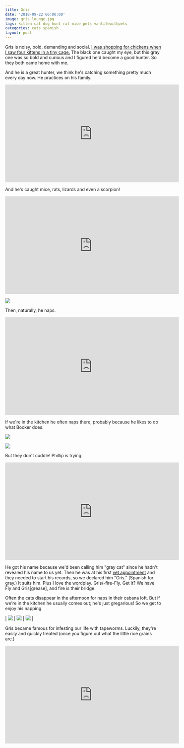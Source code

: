 ```yaml
---
title: Gris
date: '2018-09-22 06:00:00'
image: gris_lounge.jpg
tags: kitten cat dog hunt rat mice pets vanlifewithpets
categories: cats spanish
layout: post
---
```


Gris is noisy, bold, demanding and social.  [I was shopping for chickens when I saw four kittens in a tiny cage.](https://reverdecer.annalisagross.com/2018/06/23/ven-gatita-y-gatita/) The black one caught my eye, but this gray one was so bold and curious and I figured he'd become a good hunter. So they both came home with me.

And he is a great hunter, we think he's catching something pretty much every day now.  He practices on his family.

<iframe width="560" height="315" src="https://www.youtube-nocookie.com/embed/mwILv_y8M28" frameborder="0" allow="autoplay; encrypted-media" allowfullscreen></iframe>

And he's caught mice, rats, lizards and even a scorpion! 

<iframe width="560" height="315" src="https://www.youtube-nocookie.com/embed/u9B8BEEEyNo" frameborder="0" allow="autoplay; encrypted-media" allowfullscreen></iframe>

[![](/images/gris_mouse_.jpg)](/images/gris_mouse.jpg)

Then, naturally, he naps.

<iframe width="560" height="315" src="https://www.youtube-nocookie.com/embed/R2L4yXHHku4" frameborder="0" allow="autoplay; encrypted-media" allowfullscreen></iframe>

If we're in the kitchen he often naps there, probably because he likes to do what Booker does.

[![](/images/gray_boys_.jpg)](/images/gray_boys.jpg)

[![](/images/gray_boys2_.jpg)](/images/gray_boys2.jpg)


But they don't cuddle! Phillip is trying.

<iframe width="560" height="315" src="https://www.youtube-nocookie.com/embed/-X-YZZCONYU" frameborder="0" allow="autoplay; encrypted-media" allowfullscreen></iframe>

He got his name because we'd been calling him "gray cat" since he hadn't revealed his name to us yet. Then he was at his first [vet appointment](https://reverdecer.annalisagross.com/2018/07/09/family-trip/) and they needed to start his records, so we declared him "Gris." (Spanish for gray.) It suits him. Plus I love the wordplay. Gris/-fire-Fly. Get it? We have Fly and Gris[grease], and fire is their bridge. 

Often the cats disappear in the afternoon for naps in their cabana loft. But if we're in the kitchen he usually comes out; he's just gregarious! So we get to enjoy his napping.

| [![](/images/gris_naps_.jpg)](/images/gris_naps.jpg) | [![](/images/gris_naps2_.jpg)](/images/gris_naps2.jpg) |  [![](/images/gris_naps3_.jpg)](/images/gris_naps3.jpg) |

Gris became famous for infesting our life with tapeworms. Luckily, they're easily and quickly treated (once you figure out what the little rice grains are.)

<iframe width="560" height="315" src="https://www.youtube-nocookie.com/embed/4TpfJBTvrAw" frameborder="0" allow="autoplay; encrypted-media" allowfullscreen></iframe>